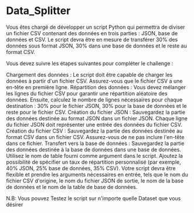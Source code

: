 # Data_Splitter
Vous êtes chargé de développer un script Python qui permettra de diviser un fichier CSV contenant des données en trois parties : JSON, base de données et CSV.
Le script devra être en mesure de transférer 30% des données sous format JSON, 30% dans une base de données et le reste au format CSV.

Vous devez suivre les étapes suivantes pour compléter le challenge :

Chargement des données : Le script doit être capable de charger les données à partir d'un fichier CSV. Assurez-vous que le fichier CSV a une en-tête en première ligne.
Répartition des données : Vous devez mélanger les lignes du fichier CSV pour garantir une répartition aléatoire des données. Ensuite, calculez le nombre de lignes nécessaires pour chaque destination : 30% pour le fichier JSON, 30% pour la base de données et le reste pour le fichier CSV.
Création du fichier JSON : Sauvegardez la partie des données destinée au format JSON dans un fichier JSON. Chaque ligne du fichier JSON doit représenter une entrée des données du fichier CSV.
Création du fichier CSV : Sauvegardez la partie des données destinée au format CSV dans un fichier CSV. Assurez-vous de ne pas inclure l'en-tête dans ce fichier.
Transfert vers la base de données : Sauvegardez la partie des données destinée à la base de données dans une base de données. Utilisez le nom de table fourni comme argument dans le script.
Ajoutez la possibilité de spécifier un taux de répartition personnalisé (par exemple, 40% JSON, 25% base de données, 35% CSV).
Votre script devra être flexible et prendre les arguments nécessaires en entrée, tels que le nom du fichier CSV d'origine, le nom du fichier JSON de sortie, le nom de la base de données et le nom de la table de base de données.

N.B: Vous pouvez Testez le script sur n'importe quelle Dataset que vous désirer 
